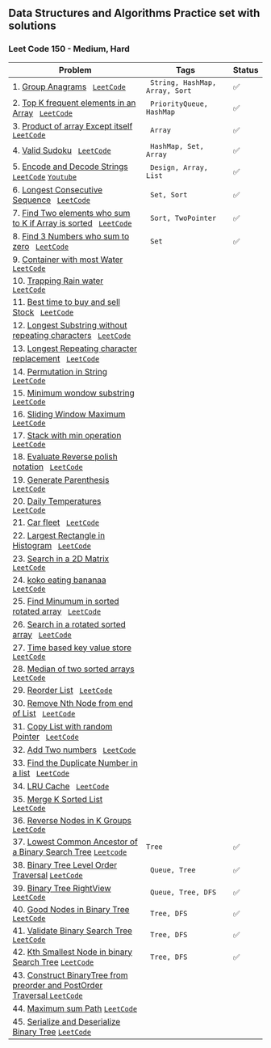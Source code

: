 ## Data Structures and Algorithms Practice set with solutions 

### Leet Code 150 - Medium, Hard
| Problem                                                                                                                                                                                                                                                                                                                  | Tags                                        | Status             |
|--------------------------------------------------------------------------------------------------------------------------------------------------------------------------------------------------------------------------------------------------------------------------------------------------------------------------|---------------------------------------------|--------------------|
| 1. [Group Anagrams](https://github.com/ravi-singh-8/algorithms-data-structures/blob/main/src/main/java/org/example/leetcode150/GroupAnagrams.java) <code> [LeetCode](https://leetcode.com/problems/group-anagrams/) </code>                                                                                              | <code> String, HashMap, Array, Sort </code> | :white_check_mark: |  
| 2. [Top K frequent elements in an Array](https://github.com/ravi-singh-8/algorithms-data-structures/blob/main/src/main/java/org/example/leetcode150/TopKFrequent.java) <code> [LeetCode](https://leetcode.com/problems/top-k-frequent-elements/) </code>                                                                 | <code> PriorityQueue, HashMap </code>       | :white_check_mark: |
| 3. [Product of array Except itself](https://github.com/ravi-singh-8/algorithms-data-structures/blob/main/src/main/java/org/example/leetcode150/ProductExceptItself.java) <code> [LeetCode](https://leetcode.com/problems/product-of-array-except-self/) </code>                                                          | <code> Array </code>                        | :white_check_mark: |
| 4. [Valid Sudoku](https://github.com/ravi-singh-8/algorithms-data-structures/blob/main/src/main/java/org/example/leetcode150/ValidSudoku.java) <code> [LeetCode](https://leetcode.com/problems/valid-sudoku/) </code>                                                                                                    | <code> HashMap, Set, Array </code>          | :white_check_mark: |
| 5. [Encode and Decode Strings](https://github.com/ravi-singh-8/algorithms-data-structures/blob/main/src/main/java/org/example/leetcode150/EncodeDecodeStrings.java)  <code> [LeetCode](https://leetcode.com/problems/encode-and-decode-strings/)</code> <code>[Youtube](https://youtu.be/B1k_sxOSgv8)</code>             | <code> Design, Array, List </code>          | :white_check_mark: |
| 6. [Longest Consecutive Sequence](https://github.com/ravi-singh-8/algorithms-data-structures/blob/main/src/main/java/org/example/leetcode150/LongestConsecutiveSequence.java) <code> [LeetCode](https://leetcode.com/problems/longest-consecutive-sequence/)</code>                                                      | <code> Set, Sort </code>                    | :white_check_mark: |
| 7. [Find Two elements who sum to K if Array is sorted](https://github.com/ravi-singh-8/algorithms-data-structures/blob/main/src/main/java/org/example/leetcode150/TwoSumSortedArray.java) <code> [LeetCode](https://leetcode.com/problems/two-sum-ii-input-array-is-sorted/)</code>                                      | <code> Sort, TwoPointer </code>             | :white_check_mark: |
| 8. [Find 3 Numbers who sum to zero](https://github.com/ravi-singh-8/algorithms-data-structures/blob/main/src/main/java/org/example/leetcode150/ThreeSumToZero.java) <code> [LeetCode](https://leetcode.com/problems/3sum/) </code>                                                                                       | <code> Set </code>                          | :white_check_mark: |
| 9. [Container with most Water]() <code> [LeetCode](https://leetcode.com/problems/container-with-most-water/) </code>                                                                                                                                                                                                     |                                             |                    |
| 10. [Trapping Rain water]() <code> [LeetCode](https://leetcode.com/problems/trapping-rain-water/) </code>                                                                                                                                                                                                                |                                             |                    |
| 11. [Best time to buy and sell Stock]() <code> [LeetCode](https://leetcode.com/problems/best-time-to-buy-and-sell-stock/) </code>                                                                                                                                                                                        |                                             |                    |
| 12. [Longest Substring without repeating characters]() <code> [LeetCode](https://leetcode.com/problems/longest-substring-without-repeating-characters/) </code>                                                                                                                                                          |                                             |                    |
| 13. [Longest Repeating character replacement]() <code> [LeetCode](https://leetcode.com/problems/longest-repeating-character-replacement/) </code>                                                                                                                                                                        |                                             |                    |
| 14. [Permutation in String]() <code> [LeetCode](https://leetcode.com/problems/permutation-in-string/) </code>                                                                                                                                                                                                            |                                             |                    |
| 15. [Minimum wondow substring]() <code> [LeetCode](https://leetcode.com/problems/minimum-window-substring/) </code>                                                                                                                                                                                                      |                                             |                    |
| 16. [Sliding Window Maximum]() <code> [LeetCode](https://leetcode.com/problems/sliding-window-maximum/) </code>                                                                                                                                                                                                          |                                             |                    |
| 17. [Stack with min operation]() <code> [LeetCode](https://leetcode.com/problems/min-stack/) </code>                                                                                                                                                                                                                     |                                             |                    |
| 18. [Evaluate Reverse polish notation]() <code> [LeetCode](https://leetcode.com/problems/evaluate-reverse-polish-notation/) </code>                                                                                                                                                                                      |                                             |                    |
| 19. [Generate Parenthesis]() <code> [LeetCode](https://leetcode.com/problems/generate-parentheses/) </code>                                                                                                                                                                                                              |                                             |                    |
| 20. [Daily Temperatures]() <code> [LeetCode](https://leetcode.com/problems/daily-temperatures/) </code>                                                                                                                                                                                                                  |                                             |                    |
| 21. [Car fleet]() <code> [LeetCode](https://leetcode.com/problems/car-fleet/) </code>                                                                                                                                                                                                                                    |                                             |                    |
| 22. [Largest Rectangle in Histogram]() <code> [LeetCode](https://leetcode.com/problems/largest-rectangle-in-histogram/) </code>                                                                                                                                                                                          |                                             |                    |
| 23. [Search in a 2D Matrix]() <code> [LeetCode](https://leetcode.com/problems/search-a-2d-matrix/) </code>                                                                                                                                                                                                               |                                             |                    |
| 24. [koko eating bananaa]() <code> [LeetCode](https://leetcode.com/problems/koko-eating-bananas/) </code>                                                                                                                                                                                                                |                                             |                    |
| 25. [Find Minumum in sorted rotated array]() <code> [LeetCode](https://leetcode.com/problems/find-minimum-in-rotated-sorted-array/) </code>                                                                                                                                                                              |                                             |                    |
| 26. [Search in a rotated sorted array]() <code> [LeetCode](https://leetcode.com/problems/search-in-rotated-sorted-array/) </code>                                                                                                                                                                                        |                                             |                    |
| 27. [Time based key value store]() <code> [LeetCode](https://leetcode.com/problems/time-based-key-value-store/) </code>                                                                                                                                                                                                  |                                             |                    |
| 28. [Median of two sorted arrays]() <code> [LeetCode](https://leetcode.com/problems/median-of-two-sorted-arrays/) </code>                                                                                                                                                                                                |                                             |                    |
| 29. [Reorder List]() <code> [LeetCode](https://leetcode.com/problems/reorder-list/) </code>                                                                                                                                                                                                                              |                                             |                    |
| 30. [Remove Nth Node from end of List]() <code> [LeetCode](https://leetcode.com/problems/remove-nth-node-from-end-of-list/) </code>                                                                                                                                                                                      |                                             |                    |
| 31. [Copy List with random Pointer]() <code> [LeetCode](https://leetcode.com/problems/copy-list-with-random-pointer/) </code>                                                                                                                                                                                            |                                             |                    |
| 32. [Add Two numbers]() <code> [LeetCode](https://leetcode.com/problems/add-two-numbers/) </code>                                                                                                                                                                                                                        |                                             |                    |
| 33. [Find the Duplicate Number in a list]() <code> [LeetCode](https://leetcode.com/problems/find-the-duplicate-number/) </code>                                                                                                                                                                                          |                                             |                    |
| 34. [LRU Cache]() <code> [LeetCode](https://leetcode.com/problems/lru-cache/) </code>                                                                                                                                                                                                                                    |                                             |                    |
| 35. [Merge K Sorted List]() <code> [LeetCode](https://leetcode.com/problems/merge-k-sorted-lists/) </code>                                                                                                                                                                                                               |                                             |                    |
| 36. [Reverse Nodes in K Groups]() <code> [LeetCode](https://leetcode.com/problems/reverse-nodes-in-k-group/) </code>                                                                                                                                                                                                     |                                             |                    |
| 37. [Lowest Common Ancestor of a Binary Search Tree](https://github.com/ravi-singh-8/algorithms-data-structures/blob/main/src/main/java/org/example/leetcode150/LowestCommonAncestorInBST.java) <code>[Leetcode](https://leetcode.com/problems/lowest-common-ancestor-of-a-binary-search-tree/description/)</code>       | <code>Tree</code>                           | :white_check_mark: |
| 38. [Binary Tree Level Order Traversal](https://github.com/ravi-singh-8/algorithms-data-structures/blob/main/src/main/java/org/example/leetcode150/LevelOrderTraversalOfTree.java) <code>[LeetCode](https://leetcode.com/problems/binary-tree-level-order-traversal/)</code>                                             | <code> Queue, Tree</code>                   | :white_check_mark: |
| 39. [Binary Tree RightView](https://github.com/ravi-singh-8/algorithms-data-structures/blob/main/src/main/java/org/example/leetcode150/RightViewOfTree.java) <code>[LeetCode](https://leetcode.com/problems/binary-tree-right-side-view/)</code>                                                                         | <code> Queue, Tree, DFS</code>              | :white_check_mark: |
| 40. [Good Nodes in Binary Tree](https://github.com/ravi-singh-8/algorithms-data-structures/blob/main/src/main/java/org/example/leetcode150/GoodNodesBinaryTree.java) <code>[LeetCode](https://leetcode.com/problems/count-good-nodes-in-binary-tree/)</code>                                                             | <code> Tree, DFS</code>                     | :white_check_mark: |
| 41. [Validate Binary Search Tree](https://github.com/ravi-singh-8/algorithms-data-structures/blob/main/src/main/java/org/example/leetcode150/ValidateBinarySearchTree.java) <code>[LeetCode](https://leetcode.com/problems/validate-binary-search-tree/)</code>                                                          | <code> Tree, DFS</code>                     | :white_check_mark: |
| 42. [Kth Smallest Node in binary Search Tree](https://github.com/ravi-singh-8/algorithms-data-structures/blob/main/src/main/java/org/example/leetcode150/KthSmallestNodeInBST.java) <code>[LeetCode](https://leetcode.com/problems/kth-smallest-element-in-a-bst/)</code>                                                | <code> Tree, DFS</code>                     | :white_check_mark: |
| 43. [Construct BinaryTree from preorder and PostOrder Traversal ](https://github.com/ravi-singh-8/algorithms-data-structures/blob/main/src/main/java/org/example/leetcode150/ConstructBinaryTree.java) <code>[LeetCode](https://leetcode.com/problems/construct-binary-tree-from-preorder-and-inorder-traversal/)</code> | <code> </code>                              |                    |
| 44. [Maximum sum Path](https://github.com/ravi-singh-8/algorithms-data-structures/blob/main/src/main/java/org/example/leetcode150/MaximumSumPathInBinaryTree.java) <code>[LeetCode](https://leetcode.com/problems/binary-tree-maximum-path-sum/)</code>                                                                  | <code> </code>                              |                    |
| 45. [Serialize and Deserialize Binary Tree](https://github.com/ravi-singh-8/algorithms-data-structures/blob/main/src/main/java/org/example/leetcode150/SerializeDeserializeBinaryTree.java) <code>[LeetCode](https://leetcode.com/problems/serialize-and-deserialize-binary-tree/)</code>                                | <code> </code>                              |                    |